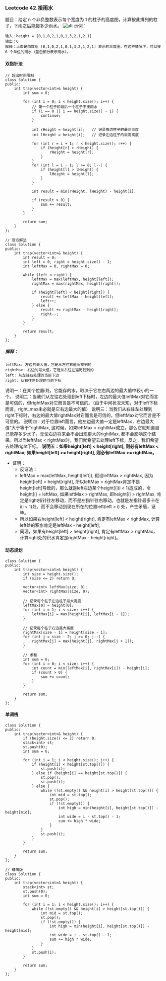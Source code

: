 ### Leetcode 42.接雨水
题目：给定 n 个非负整数表示每个宽度为 1 的柱子的高度图，计算按此排列的柱子，下雨之后能接多少雨水。
![alt](http://106.15.107.76/wp-content/uploads/2021/08/jieyushui-300x101.png)
示例：
```
输入：height = [0,1,0,2,1,0,1,3,2,1,2,1]
输出：6
解释：上面是由数组 [0,1,0,2,1,0,1,3,2,1,2,1] 表示的高度图，在这种情况下，可以接 6 个单位的雨水（蓝色部分表示雨水）。 
```
#### 双指针法
```JavaScript{.line-numbers}
// 超出时间限制
class Solution {
public:
    int trap(vector<int>& height) {
        int sum = 0;

        for (int i = 0; i < height.size(); i++) {
            // 第一个柱子和最后一个柱子不接雨水
            if (i == 0 || i == height.size() - 1) {
                continue;
            }

            int rHeight = height[i];   // 记录右边柱子的最高高度
            int lHeight = height[i];   // 记录左边柱子的最高高度

            for (int r = i + 1; r < height.size(); r++) {
                if (height[r] > rHeight) {
                    rHeight = height[r];
                }
            }
            for (int l = i - 1; l >= 0; l--) {
                if (height[l] > lHeight) {
                    lHeight = height[l];
                }
            }

            int result = min(rHeight, lHeight) - height[i];

            if (result > 0) {
                sum += result;
            }
        }

        return sum;
    }
};
```

```JavaScript{.line-numbers}
// 官方解法
class Solution {
public:
    int trap(vector<int>& height) {
        int result = 0;
        int left = 0, right = height.size() - 1;
        int leftMax = 0, rightMax = 0;

        while (left < right) {
            leftMax = max(leftMax, height[left]);
            rightMax = max(rightMax, height[right]);

            if (height[left] < height[right]) {
                result += leftMax - height[left];
                left++;
            } else {
                result += rightMax - height[right];
                right--;
            }
        }

        return result;
    }
};
```
##### 解释：
```
leftMax: 左边的最大值，它是从左往右遍历找到的
rightMax: 右边的最大值，它是从右往左遍历找到的
left: 从左往右处理的当前下边
right: 从右往左处理的当前下标
```
说明一：在某个位置i处，它能存的水，取决于它左右两边的最大值中较小的一个。
说明二：当我们从左往右处理到left下标时，左边的最大值leftMax对它而言是可信的，但rightMax对它而言是不可信的。（由于中间状况未知，对于left下标而言，right_max未必就是它右边最大的值）
说明三：当我们从右往左处理到right下标时，右边的最大值rightMax对它而言是可信的，但leftMax对它而言是不可信的。
说明四：对于位置left而言，他左边最大值一定是leftMax，右边最大值“大于等于”rightMax, 这时候，如果leftMax < rightMax成立，那么它就知道自己能存多少水了。无论右边将来会不会出现更大的rightMax, 都不会影响这个结果。所以当leftMax < rightMax时，我们就希望去处理left下标，反之，我们希望去处理right下标。
**说明五：如果height[left] < height[right], 则必有leftMax < rightMax; 如果height[left] >= height[right], 则必有leftMax >= rightMax。**
- 证明：
    - 反证法：
    - leftMax = max(leftMax, height[left]), 假设leftMax > rightMax, 因为height[left] < height[right], 所以leftMax > rightMax肯定不是height[left]导致的，那么就是left左边某个height[i](i < 1)造成的，令height[i] = leftMax, 如果leftMax > rightMax, 即height[i] > rightMax, 肯定是right指针往左移动，而不是左指针往右移动。也就是左指针最多卡在i(i < 1)处，而不会移动到现在所在的位置left(left > i) 处，产生矛盾，证毕。
    - 所以如果右height[left] < height[right], 肯定有leftMax < rightMax, 计算left处的积水肯定是leftMax - height[left];
    - 同理，如果有height[left] > height[right], 肯定有leftMax > rightMax，计算right处的积水肯定是rightMax - height[right]。


#### 动态规划
```JavaScript{.line-numbers}
class Solution {
public:
    int trap(vector<int>& height) {
        int size = height.size();
        if (size <= 2) return 0;

        vector<int> leftMax(size, 0);
        vector<int> rightMax(size, 0);

        // 记录每个柱子左边柱子最大高度
        leftMax[0] = height[0];
        for (int i = 1; i < size; i++) {
            leftMax[i] = max(height[i], leftMax[i - 1]);
        }

        // 记录每个柱子右边最大高度
        rightMax[size - 1] = height[size - 1];
        for (int j = size - 2; j >= 0; j--) {
            rightMax[j] = max(height[j], rightMax[j + 1]);
        }

        // 求和
        int sum = 0;
        for (int i = 0; i < size; i++) {
            int count = min(leftMax[i], rightMax[i]) - height[i];
            if (count > 0) {
                sum += count;
            }
        }

        return sum;
    }
};
```

#### 单调栈
```JavaScript{.line-numbers}
class Solution {
public:
    int trap(vector<int>& height) {
        if (height.size() <= 2) return 0;
        stack<int> st;
        st.push(0);
        int sum = 0;

        for (int i = 1; i < height.size(); i++) {
            if (height[i] < height[st.top()]) {
                st.push(i);
            } else if (height[i] == height[st.top()]) {
                st.pop();
                st.push(i);
            } else {
                while (!st.empty() && height[i] > height[st.top()]) {
                    int mid = st.top();
                    st.pop();
                    if (!st.empty()) {
                        int high = min(height[i], height[st.top()]) - height[mid];
                        int wide = i - st.top() - 1;
                        sum += high * wide;
                    }
                }
                st.push(i);
            }
        }

        return sum;
    }
};

// 精简版
class Solution {
public:
    int trap(vector<int>& height) {
        stack<int> st;
        st.push(0);
        int sum = 0;

        for (int i = 1; i < height.size(); i++) {
            while (!st.empty() && height[i] > height[st.top()]) {
                int mid = st.top();
                st.pop();
                if (!st.empty()) {
                    int high = min(height[i], height[st.top()]) - height[mid];
                    int wide = i - st.top() - 1;
                    sum += high * wide;
                }
            }
            st.push(i);
        }

        return sum;
    }
};
```

